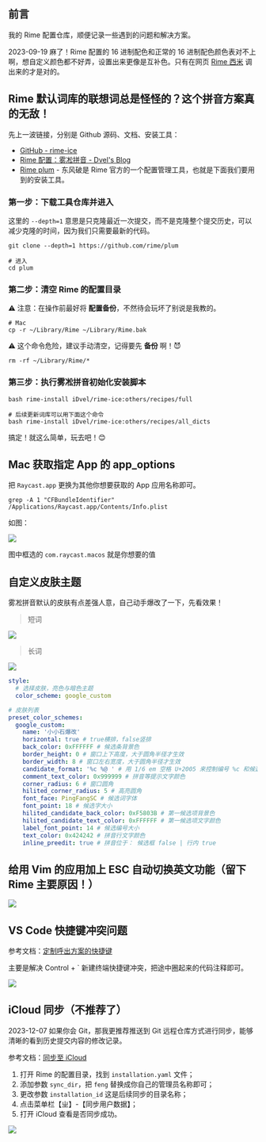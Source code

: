 ## 前言

我的 Rime 配置仓库，顺便记录一些遇到的问题和解决方案。

2023-09-19 麻了！Rime 配置的 16 进制配色和正常的 16 进制配色颜色表对不上啊，想自定义颜色都不好弄，设置出来更像是互补色。只有在网页 [Rime 西米](https://fxliang.github.io/RimeSeeMe/) 调出来的才是对的。

## Rime 默认词库的联想词总是怪怪的？这个拼音方案真的无敌！

先上一波链接，分别是 Github 源码、文档、安装工具：

- [GitHub - rime-ice](https://github.com/iDvel/rime-ice)
- [Rime 配置：雾凇拼音 - Dvel's Blog](https://dvel.me/posts/rime-ice/)
- [Rime plum](https://github.com/rime/plum) - 东风破是 Rime 官方的一个配置管理工具，也就是下面我们要用到的安装工具。

### 第一步：下载工具仓库并进入

这里的 `--depth=1` 意思是只克隆最近一次提交，而不是克隆整个提交历史，可以减少克隆的时间，因为我们只需要最新的代码。

```shell
git clone --depth=1 https://github.com/rime/plum

# 进入
cd plum
```

### 第二步：清空 Rime 的配置目录

⚠️ 注意️：在操作前最好将 **配置备份**，不然待会玩坏了别说是我教的。

```shell
# Mac
cp -r ~/Library/Rime ~/Library/Rime.bak
```

⚠️ 这个命令危险，建议手动清空，记得要先 **备份** 啊！😈

```shell
rm -rf ~/Library/Rime/*
```

### 第三步：执行雾凇拼音初始化安装脚本

```shell
bash rime-install iDvel/rime-ice:others/recipes/full

# 后续更新词库可以用下面这个命令
bash rime-install iDvel/rime-ice:others/recipes/all_dicts
```

搞定！就这么简单，玩去吧！😊

## Mac 获取指定 App 的 app_options

把 `Raycast.app` 更换为其他你想要获取的 App 应用名称即可。

```shell
grep -A 1 "CFBundleIdentifier" /Applications/Raycast.app/Contents/Info.plist
```

如图：

![](https://cdn.jsdelivr.net/gh/fengstats/blogcdn@main/2023/grep%20%E8%8E%B7%E5%8F%96%20Mac%20%E5%BA%94%E7%94%A8%20app_options.png)

图中框选的 `com.raycast.macos` 就是你想要的值

## 自定义皮肤主题

雾凇拼音默认的皮肤有点差强人意，自己动手爆改了一下，先看效果！

> 短词

![](https://cdn.jsdelivr.net/gh/fengstats/blogcdn@main/2023/Rime%20%E8%87%AA%E5%AE%9A%E4%B9%89%E7%9A%AE%E8%82%A4%E6%95%88%E6%9E%9C%E7%9F%AD%E8%AF%8D.png)

> 长词

![](https://cdn.jsdelivr.net/gh/fengstats/blogcdn@main/2023/Rime%20%E8%87%AA%E5%AE%9A%E4%B9%89%E7%9A%AE%E8%82%A4%E6%95%88%E6%9E%9C%E9%95%BF%E8%AF%8D.png)

```yaml
style:
  # 选择皮肤，亮色与暗色主题
  color_scheme: google_custom

# 皮肤列表
preset_color_schemes:
  google_custom:
    name: '小小石爆改'
    horizontal: true # true横排，false竖排
    back_color: 0xFFFFFF # 候选条背景色
    border_height: 0 # 窗口上下高度，大于圆角半径才生效
    border_width: 8 # 窗口左右宽度，大于圆角半径才生效
    candidate_format: '%c %@ ' # 用 1/6 em 空格 U+2005 来控制编号 %c 和候选词 %@ 前后的空间
    comment_text_color: 0x999999 # 拼音等提示文字颜色
    corner_radius: 6 # 窗口圆角
    hilited_corner_radius: 5 # 高亮圆角
    font_face: PingFangSC # 候选词字体
    font_point: 18 # 候选字大小
    hilited_candidate_back_color: 0xF5803B # 第一候选项背景色
    hilited_candidate_text_color: 0xFFFFFF # 第一候选项文字颜色
    label_font_point: 14 # 候选编号大小
    text_color: 0x424242 # 拼音行文字颜色
    inline_preedit: true # 拼音位于： 候选框 false | 行内 true
```

## 给用 Vim 的应用加上 ESC 自动切换英文功能（留下 Rime 主要原因！）

![](https://cdn.jsdelivr.net/gh/fengstats/blogcdn@main/2023/Rime%20%E8%AE%BE%E7%BD%AE%20Vim%20%E6%A8%A1%E5%BC%8F.png)

## VS Code 快捷键冲突问题

参考文档：[定制呼出方案的快捷键](https://github.com/rime/home/wiki/CustomizationGuide#%E4%B8%80%E4%BE%8B%E5%AE%9A%E8%A3%BD%E5%96%9A%E5%87%BA%E6%96%B9%E6%A1%88%E9%81%B8%E5%96%AE%E7%9A%84%E5%BF%AB%E6%8D%B7%E9%8D%B5)

主要是解决 Control + \` 新建终端快捷键冲突，把途中圈起来的代码注释即可。

![](https://cdn.jsdelivr.net/gh/fengstats/blogcdn@main/2023/Rime%20%E6%B3%A8%E9%87%8A%E6%96%B9%E6%A1%88%E9%80%89%E6%8B%A9%E5%BF%AB%E6%8D%B7%E9%94%AE.png)

## iCloud 同步（不推荐了）

2023-12-07 如果你会 Git，那我更推荐推送到 Git 远程仓库方式进行同步，能够清晰的看到历史提交内容的修改记录。

参考文档：[同步至 iCloud](https://github.com/ssnhd/rime#%E5%90%8C%E6%AD%A5%E8%87%B3-icloud)

1. 打开 Rime 的配置目录，找到 `installation.yaml` 文件；
2. 添加参数 `sync_dir`，把 `feng` 替换成你自己的管理员名称即可；
3. 更改参数 `installation_id` 这是后续同步的目录名称；
4. 点击菜单栏【ㄓ】-【同步用户数据】；
5. 打开 iCloud 查看是否同步成功。

![](https://cdn.jsdelivr.net/gh/fengstats/blogcdn@main/2023/Rime-%E5%90%8C%E6%AD%A5%20iCloud.png)
